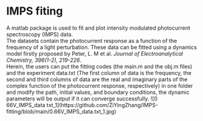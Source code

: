 # IMPS fiting
<p> A matlab package is used to fit and plot intensity modulated photocurrent spectroscopy (IMPS) data.<br>
  The datasets contain the photocurrent response as a function of the frequency of a light perturbation. These data can be fitted using a dynamics model firstly proposed by Peter, L. M et al. <em>Journal of Electroanalytical Chemistry, 396(1-2), 219-226</em>.<br>
Herein, the users can put the fitting codes (the main.m and the obj.m files) and the experiment data.txt (The first column of data is the frequency, the second and third columns of data are the real and imaginary parts of the complex function of the photocurrent response, respectively) in one folder and modify the path, initial values, and boundary conditions, the dynamic parameters will be output if it can converge successfully.
![0 66V_IMPS_data txt_1](https://github.com/ZiYingZhang/IMPS-fitting/blob/main/0.66V_IMPS_data.txt_1.jpg)
